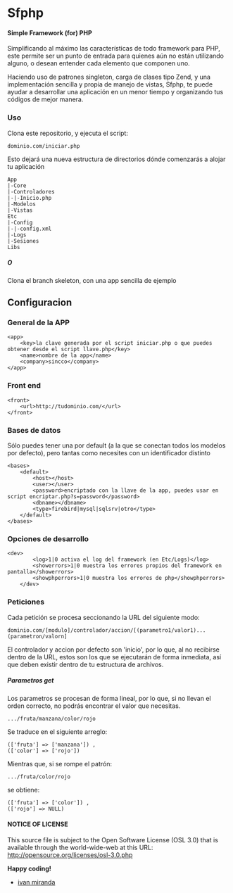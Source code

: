 # Sfphp
#### Simple Framework (for) PHP

Simplificando al máximo las características de todo framework para PHP, este permite ser un punto de entrada
para quienes aún no están utilizando alguno, o desean entender cada elemento que componen uno.

Haciendo uso de patrones singleton, carga de clases tipo Zend, y una implementación sencilla y propia de manejo
de vistas, Sfphp, te puede ayudar a desarrollar una aplicación en un menor tiempo y organizando tus códigos
de mejor manera.

### Uso
Clona este repositorio, y ejecuta el script:
```
dominio.com/iniciar.php
```
Esto dejará una nueva estructura de directorios dónde comenzarás a alojar tu aplicación
```
App
|-Core
|-Controladores
|-|-Inicio.php
|-Modelos
|-Vistas
Etc
|-Config
|-|-config.xml
|-Logs
|-Sesiones
Libs
```
##### O
Clona el branch skeleton, con una app sencilla de ejemplo

## Configuracion

### General de la APP
```
<app>
	<key>la clave generada por el script iniciar.php o que puedes obtener desde el script llave.php</key>
	<name>nombre de la app</name>
	<company>sincco</company>
</app>
```
### Front end
```
<front>
	<url>http://tudominio.com/</url>
</front>
```
### Bases de datos
Sólo puedes tener una por default (a la que se conectan todos los modelos por defecto), pero tantas como necesites con un identificador distinto
```
<bases>
	<default>
		<host></host>
		<user></user>
		<password>encriptado con la llave de la app, puedes usar en script encriptar.php?s=password</password>
		<dbname></dbname>
		<type>firebird|mysql|sqlsrv|otro</type>
	</default>
</bases>
```
### Opciones de desarrollo
```
<dev>
		<log>1|0 activa el log del framework (en Etc/Logs)</log>
		<showerrors>1|0 muestra los errores propios del framework en pantalla</showerrors>
		<showphperrors>1|0 muestra los errores de php</showphperrors>
	</dev>
```

### Peticiones
Cada petición se procesa seccionando la URL del siguiente modo:
```
dominio.com/[modulo]/controlador/accion/[(parametro1/valor1)...(parametron/valorn]
```
El controlador y accion por defecto son 'inicio', por lo que, al no recibirse dentro de la URL, estos son los que se ejecutarán de forma inmediata, así que deben existir dentro de tu estructura de archivos.

##### Parametros get
Los parametros se procesan de forma lineal, por lo que, si no llevan el orden correcto, no podrás encontrar el valor que necesitas. 
```
.../fruta/manzana/color/rojo
```
Se traduce en el siguiente arreglo:
```
(['fruta'] => ['manzana']) ,
(['color'] => ['rojo']) 
```
Mientras que, si se rompe el patrón:
```
.../fruta/color/rojo
```
se obtiene:
```
(['fruta'] => ['color']) ,
(['rojo'] => NULL) 
```
#### NOTICE OF LICENSE
This source file is subject to the Open Software License (OSL 3.0) that is available through the world-wide-web at this URL:
http://opensource.org/licenses/osl-3.0.php

**Happy coding!**
- [ivan miranda](http://ivanmiranda.me)